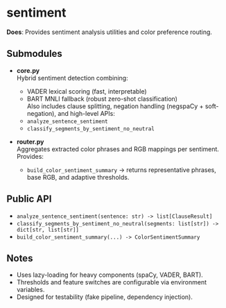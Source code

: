 # sentiment

**Does**: Provides sentiment analysis utilities and color preference routing.

## Submodules
- **core.py**  
  Hybrid sentiment detection combining:
  - VADER lexical scoring (fast, interpretable)
  - BART MNLI fallback (robust zero-shot classification)  
  Also includes clause splitting, negation handling (negspaCy + soft-negation), and high-level APIs:
  - `analyze_sentence_sentiment`  
  - `classify_segments_by_sentiment_no_neutral`

- **router.py**  
  Aggregates extracted color phrases and RGB mappings per sentiment.  
  Provides:
  - `build_color_sentiment_summary` → returns representative phrases, base RGB, and adaptive thresholds.

## Public API
- `analyze_sentence_sentiment(sentence: str) -> list[ClauseResult]`  
- `classify_segments_by_sentiment_no_neutral(segments: list[str]) -> dict[str, list[str]]`  
- `build_color_sentiment_summary(...) -> ColorSentimentSummary`

## Notes
- Uses lazy-loading for heavy components (spaCy, VADER, BART).  
- Thresholds and feature switches are configurable via environment variables.  
- Designed for testability (fake pipeline, dependency injection).  
